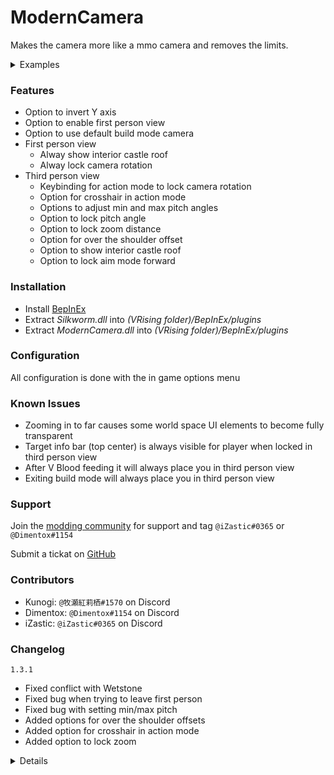 # ModernCamera
Makes the camera more like a mmo camera and removes the limits.

<details>
<summary>Examples</summary>
<ul>
<li><img src="https://i.imgur.com/bQVtdqg.jpg" alt="example 1"></img></li>
<li><a href="https://www.youtube.com/embed/tMhuAOtTez0">YouTubeVideo</a></li>
</ul>
</details>

### Features
- Option to invert Y axis
- Option to enable first person view
- Option to use default build mode camera
- First person view
    - Alway show interior castle roof
    - Alway lock camera rotation
- Third person view
    - Keybinding for action mode to lock camera rotation
    - Option for crosshair in action mode
    - Options to adjust min and max pitch angles
    - Option to lock pitch angle
    - Option to lock zoom distance
    - Option for over the shoulder offset
    - Option to show interior castle roof
    - Option to lock aim mode forward

### Installation
- Install [BepInEx](https://v-rising.thunderstore.io/package/BepInEx/BepInExPack_V_Rising/)
- Extract _Silkworm.dll_ into _(VRising folder)/BepInEx/plugins_
- Extract _ModernCamera.dll_ into _(VRising folder)/BepInEx/plugins_

### Configuration
All configuration is done with the in game options menu

### Known Issues
- Zooming in to far causes some world space UI elements to become fully transparent
- Target info bar (top center) is always visible for player when locked in third person view
- After V Blood feeding it will always place you in third person view
- Exiting build mode will always place you in third person view

### Support
Join the [modding community](https://dev.il.gy) for support and tag `@iZastic#0365` or `@Dimentox#1154`

Submit a tickat on [GitHub](https://github.com/v-rising/ModernCamera/issues)

###  Contributors
- Kunogi: `@牧瀬紅莉栖#1570` on Discord
- Dimentox: `@Dimentox#1154` on Discord
- iZastic: `@iZastic#0365` on Discord

### Changelog
`1.3.1`
- Fixed conflict with Wetstone
- Fixed bug when trying to leave first person
- Fixed bug with setting min/max pitch
- Added options for over the shoulder offsets
- Added option for crosshair in action mode
- Added option to lock zoom

<details>

`1.3.0`
- Added all config options to the in game options menu
- Added keybinding for action mode
- Added option for locking y axis angle
- Added options for adjusting min/max y axis angles
- Added option to use default build mode zoom/pitch
- Removed camera rotation toggle (use action mode now)
- Fixed mouse moving around when rotation is locked

`1.2.0`
- Fixed mouse lock issue cause by Unity bug since version 2019
- Fixed mouse staying locked when leaving game to main menu
- Fixed mouse staying locked in options menu
- Stopped using Unity cursor locking and now manually sets mouse position when locked
    - This may fixed compatability issues with the NoGameCursor mod
- Added a config option for inverting the camera Y axis
- Added a config option for camera max zoom
- Added a config option for showing roof in third person
- Added a config option for an over the shoulder view

`1.1.0`
- Added first person support
- Added option to allow toggle or held mode for camera rotation
- Join button is now disabled for official servers instead of just doing nothing

`1.0.1`
- Fixed zoom, now you can go completely into 1st person also.

`1.0.0`
- Initial mod upload

</details>
